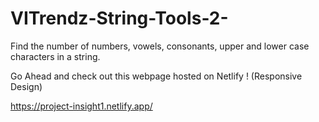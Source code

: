 # VITrendz-String-Tools-2-

Find the number of numbers, vowels, consonants, upper and lower case characters in a string.

Go Ahead and check out this webpage hosted on Netlify ! (Responsive Design)

https://project-insight1.netlify.app/

